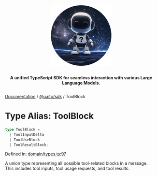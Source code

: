<div style="display:flex; flex-direction:column; align-items:center;">
<p align="center">
  <img src="../UAITO.png" alt="UAITO Logo" width="200"/>
</p>

<p align="center">
  <strong>A unified TypeScript SDK for seamless interaction with various Large Language Models.</strong>
</p>
</div>

[Documentation](README.md) / [@uaito/sdk](@uaito.sdk.md) / ToolBlock

# Type Alias: ToolBlock

```ts
type ToolBlock = 
  | ToolInputDelta
  | ToolUseBlock
  | ToolResultBlock;
```

Defined in: [domain/types.ts:97](https://github.com/elribonazo/uaito/blob/762452db920dc79bc9eb750f005089537c56b014/packages/sdk/src/domain/types.ts#L97)

A union type representing all possible tool-related blocks in a message.
This includes tool inputs, tool usage requests, and tool results.
